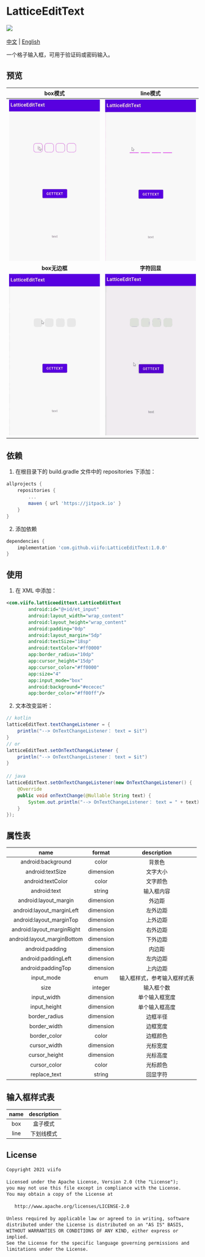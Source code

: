 # LatticeEditText

[![](https://jitpack.io/v/viifo/LatticeEditText.svg)](https://jitpack.io/#viifo/LatticeEditText)

[中文](https://github.com/viifo/LatticeEditText/blob/master/README.md) | [English](https://github.com/viifo/LatticeEditText/blob/master/README_en.md)

一个格子输入框，可用于验证码或密码输入。



## 预览
| box模式 | line模式 |
| :--: | :----: |
| ![](./screenshots/p1.gif) | ![](./screenshots/p2.gif) |
| **box无边框** | **字符回显** |
| ![](./screenshots/p3.gif) | ![](./screenshots/p4.gif) |



## 依赖
1.  在根目录下的 build.gradle 文件中的 repositories 下添加：
```groovy
allprojects {
    repositories {
        ...
        maven { url 'https://jitpack.io' }
    }
}
```
2.  添加依赖
```groovy
dependencies {
    implementation 'com.github.viifo:LatticeEditText:1.0.0'
}
```



## 使用
1.  在 XML 中添加：
```xml
<com.viifo.latticeedittext.LatticeEditText
        android:id="@+id/et_input"
        android:layout_width="wrap_content"
        android:layout_height="wrap_content"
        android:padding="0dp"
        android:layout_margin="5dp"
        android:textSize="18sp"
        android:textColor="#ff0000"
        app:border_radius="10dp"
        app:cursor_height="15dp"
        app:cursor_color="#ff0000"
        app:size="4"
        app:input_mode="box"
        android:background="#ececec"
        app:border_color="#ff00ff"/>
```
2.  文本改变监听：
```java
// kotlin
latticeEditText.textChangeListener = { 
    println("--> OnTextChangeListener： text = $it")
}
// or
latticeEditText.setOnTextChangeListener {
    println("--> OnTextChangeListener： text = $it")
}

// java
latticeEditText.setOnTextChangeListener(new OnTextChangeListener() {
    @Override
    public void onTextChange(@Nullable String text) {
        System.out.println("--> OnTextChangeListener： text = " + text);
    }
});
```



## 属性表

|             name           |  format   |  description  |
| :------------------------: | :-------: | :-----------: |
| android:background         | color     | 背景色         |
| android:textSize           | dimension | 文字大小       |
| android:textColor          | color     | 文字颜色       |
| android:text               | string    | 输入框内容     |
| android:layout_margin      | dimension | 外边距         |
| android:layout_marginLeft  | dimension | 左外边距       |
| android:layout_marginTop   | dimension | 上外边距       |
| android:layout_marginRight | dimension | 右外边距       |
| android:layout_marginBottom| dimension | 下外边距       |
| android:padding            | dimension | 内边距         |
| android:paddingLeft        | dimension | 左内边距       |
| android:paddingTop         | dimension | 上内边距       |
| input_mode                 | enum      | 输入框样式，参考输入框样式表 |
| size                       | integer   | 输入框个数     |
| input_width                | dimension | 单个输入框宽度 |
| input_height               | dimension | 单个输入框高度 |
| border_radius              | dimension | 边框半径      |
| border_width               | dimension | 边框宽度      |
| border_color               | color     | 边框颜色      |
| cursor_width               | dimension | 光标宽度      |
| cursor_height              | dimension | 光标高度      |
| cursor_color               | color     | 光标颜色      |
| replace_text               | string    | 回显字符      |



## 输入框样式表
|   name   |  description  |
| :------: | :-----------: |
| box      | 盒子模式       |
| line     | 下划线模式     |



## License

```
Copyright 2021 viifo

Licensed under the Apache License, Version 2.0 (the "License");
you may not use this file except in compliance with the License.
You may obtain a copy of the License at

   http://www.apache.org/licenses/LICENSE-2.0

Unless required by applicable law or agreed to in writing, software
distributed under the License is distributed on an "AS IS" BASIS,
WITHOUT WARRANTIES OR CONDITIONS OF ANY KIND, either express or implied.
See the License for the specific language governing permissions and
limitations under the License.
```

